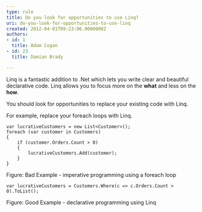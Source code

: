 ```yaml
---
type: rule
title: Do you look for opportunities to use Linq?
uri: do-you-look-for-opportunities-to-use-linq
created: 2012-04-01T09:23:06.0000000Z
authors:
- id: 1
  title: Adam Cogan
- id: 23
  title: Damian Brady

---
```


 
Linq is a fantastic addition to .Net which lets you write clear and beautiful declarative code. Linq allows you to focus more on the **what** and less on the **how**.

You should look for opportunities to replace your existing code with Linq.
 
​For example, replace your foreach loops with Linq.


```
var lucrativeCustomers = new List<Customer>();
foreach (var customer in Customers)
{
    if (customer.Orders.Count > 0)
    {
        lucrativeCustomers.Add(customer);
    }
}
```

Figure: Bad Example - imperative programming using a foreach loop

```
var lucrativeCustomers = Customers.Where(c => c.Orders.Count > 0).ToList();
```

Figure: Good Example - declarative programming using Linq
